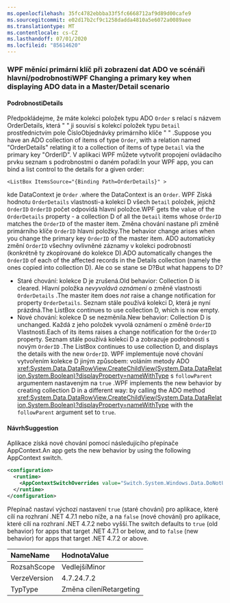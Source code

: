 ```yaml
---
ms.openlocfilehash: 35fc4782ebbba33f5fc6668712af9d89d00cafe9
ms.sourcegitcommit: e02d17b2cf9c1258dadda4810a5e6072a0089aee
ms.translationtype: MT
ms.contentlocale: cs-CZ
ms.lasthandoff: 07/01/2020
ms.locfileid: "85614620"
---
```

### <a name="wpf-changing-a-primary-key-when-displaying-ado-data-in-a-masterdetail-scenario"></a><span data-ttu-id="b9866-101">WPF měnící primární klíč při zobrazení dat ADO ve scénáři hlavní/podrobnosti</span><span class="sxs-lookup"><span data-stu-id="b9866-101">WPF Changing a primary key when displaying ADO data in a Master/Detail scenario</span></span>

#### <a name="details"></a><span data-ttu-id="b9866-102">Podrobnosti</span><span class="sxs-lookup"><span data-stu-id="b9866-102">Details</span></span>

<span data-ttu-id="b9866-103">Předpokládejme, že máte kolekci položek typu ADO `Order` s relací s názvem OrderDetails, která &quot; &quot; ji souvisí s kolekcí položek typu `Detail` prostřednictvím pole ČísloObjednávky primárního klíče &quot; &quot; .</span><span class="sxs-lookup"><span data-stu-id="b9866-103">Suppose you have an ADO collection of items of type `Order`, with a relation named &quot;OrderDetails&quot; relating it to a collection of items of type `Detail` via the primary key &quot;OrderID&quot;.</span></span> <span data-ttu-id="b9866-104">V aplikaci WPF můžete vytvořit propojení ovládacího prvku seznam s podrobnostmi o daném pořadí:</span><span class="sxs-lookup"><span data-stu-id="b9866-104">In your WPF app, you can bind a list control to the details for a given order:</span></span>

```xaml
<ListBox ItemsSource="{Binding Path=OrderDetails}" >
```

<span data-ttu-id="b9866-105">kde DataContext je `Order` .</span><span class="sxs-lookup"><span data-stu-id="b9866-105">where the DataContext is an `Order`.</span></span> <span data-ttu-id="b9866-106">WPF Získá hodnotu `OrderDetails` vlastnosti-a kolekci D všech `Detail` položek, jejichž `OrderID` `OrderID` počet odpovídá hlavní položce.</span><span class="sxs-lookup"><span data-stu-id="b9866-106">WPF gets the value of the `OrderDetails` property - a collection D of all the `Detail` items whose `OrderID` matches the `OrderID` of the master item.</span></span> <span data-ttu-id="b9866-107">Změna chování nastane při změně primárního klíče `OrderID` hlavní položky.</span><span class="sxs-lookup"><span data-stu-id="b9866-107">The behavior change arises when you change the primary key `OrderID` of the master item.</span></span> <span data-ttu-id="b9866-108">ADO automaticky změní `OrderID` všechny ovlivněné záznamy v kolekci podrobností (konkrétně ty zkopírované do kolekce D).</span><span class="sxs-lookup"><span data-stu-id="b9866-108">ADO automatically changes the `OrderID` of each of the affected records in the Details collection (namely the ones copied into collection D).</span></span>  <span data-ttu-id="b9866-109">Ale co se stane se D?</span><span class="sxs-lookup"><span data-stu-id="b9866-109">But what happens to D?</span></span>

- <span data-ttu-id="b9866-110">Staré chování: kolekce D je zrušená.</span><span class="sxs-lookup"><span data-stu-id="b9866-110">Old behavior: Collection D is cleared.</span></span> <span data-ttu-id="b9866-111">Hlavní položka *nevyvolává oznámení* o změně vlastnosti `OrderDetails` .</span><span class="sxs-lookup"><span data-stu-id="b9866-111">The master item does *not* raise a change notification for property `OrderDetails`.</span></span> <span data-ttu-id="b9866-112">Seznam stále používá kolekci D, která je nyní prázdná.</span><span class="sxs-lookup"><span data-stu-id="b9866-112">The ListBox continues to use collection D, which is now empty.</span></span>
- <span data-ttu-id="b9866-113">Nové chování: kolekce D se nezměnila.</span><span class="sxs-lookup"><span data-stu-id="b9866-113">New behavior:  Collection D is unchanged.</span></span> <span data-ttu-id="b9866-114">Každá z jeho položek vyvolá oznámení o změně `OrderID` Vlastnosti.</span><span class="sxs-lookup"><span data-stu-id="b9866-114">Each of its items raises a change notification for the `OrderID` property.</span></span> <span data-ttu-id="b9866-115">Seznam stále používá kolekci D a zobrazuje podrobnosti s novým `OrderID` .</span><span class="sxs-lookup"><span data-stu-id="b9866-115">The ListBox continues to use collection D, and displays the details with the new `OrderID`.</span></span> <span data-ttu-id="b9866-116">WPF implementuje nové chování vytvořením kolekce D jiným způsobem: voláním metody ADO <xref:System.Data.DataRowView.CreateChildView(System.Data.DataRelation,System.Boolean)?displayProperty=nameWithType> s `followParent` argumentem nastaveným na `true` .</span><span class="sxs-lookup"><span data-stu-id="b9866-116">WPF implements the new behavior by creating collection D in a different way:  by calling the ADO method <xref:System.Data.DataRowView.CreateChildView(System.Data.DataRelation,System.Boolean)?displayProperty=nameWithType> with the `followParent` argument set to `true`.</span></span>

#### <a name="suggestion"></a><span data-ttu-id="b9866-117">Návrh</span><span class="sxs-lookup"><span data-stu-id="b9866-117">Suggestion</span></span>

<span data-ttu-id="b9866-118">Aplikace získá nové chování pomocí následujícího přepínače AppContext.</span><span class="sxs-lookup"><span data-stu-id="b9866-118">An app gets the new behavior by using the following AppContext switch.</span></span>

```xml
<configuration>
  <runtime>
    <AppContextSwitchOverrides value="Switch.System.Windows.Data.DoNotUseFollowParentWhenBindingToADODataRelation=false"/>
  </runtime>
</configuration>
```

<span data-ttu-id="b9866-119">Přepínač nastaví výchozí nastavení `true` (staré chování) pro aplikace, které cílí na rozhraní .NET 4.7.1 nebo níže, a na `false` (nové chování) pro aplikace, které cílí na rozhraní .NET 4.7.2 nebo vyšší.</span><span class="sxs-lookup"><span data-stu-id="b9866-119">The switch defaults to `true` (old behavior) for apps that target .NET 4.7.1 or below, and to `false` (new behavior) for apps that target .NET 4.7.2 or above.</span></span>

| <span data-ttu-id="b9866-120">Name</span><span class="sxs-lookup"><span data-stu-id="b9866-120">Name</span></span>    | <span data-ttu-id="b9866-121">Hodnota</span><span class="sxs-lookup"><span data-stu-id="b9866-121">Value</span></span>       |
|:--------|:------------|
| <span data-ttu-id="b9866-122">Rozsah</span><span class="sxs-lookup"><span data-stu-id="b9866-122">Scope</span></span>   | <span data-ttu-id="b9866-123">Vedlejší</span><span class="sxs-lookup"><span data-stu-id="b9866-123">Minor</span></span>       |
| <span data-ttu-id="b9866-124">Verze</span><span class="sxs-lookup"><span data-stu-id="b9866-124">Version</span></span> | <span data-ttu-id="b9866-125">4.7.2</span><span class="sxs-lookup"><span data-stu-id="b9866-125">4.7.2</span></span>       |
| <span data-ttu-id="b9866-126">Typ</span><span class="sxs-lookup"><span data-stu-id="b9866-126">Type</span></span>    | <span data-ttu-id="b9866-127">Změna cílení</span><span class="sxs-lookup"><span data-stu-id="b9866-127">Retargeting</span></span> |
